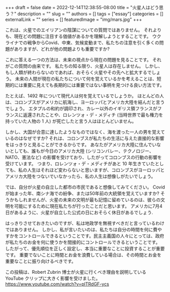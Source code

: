+++ 
draft = false
date = 2022-12-14T12:38:55-08:00
title = "火星人はどう思う？"
description = ""
slug = ""
authors = []
tags = ["essay"]
categories = []
externalLink = ""
series = [] 
featuredImage = "img/mars.jpg"
+++



これは、火星でのエイリアンの陰謀についての質問ではありません。 それよりも、現在どの問題に注目する価値があるかを理解しようとすることです。 ウクライナでの戦争からCovid、中東、気候変動まで、私たちの注意を引く多くの問題がありますが、どれが他の問題よりも重要ですか?

これに答える一つの方法は、未来の視点から現在の問題を見ることです。 それがこの質問の由来です。 私たちの知る限り、火星人は存在しません。 しかし、もし人類が終わらないのであれば、おそらく火星やその先へと拡大するでしょう。 未来の人間が現在の私たちについて何を覚えているかを考えることは、短期的には重要に見えても長期的には重要ではない事柄を見つける良い方法です。

たとえば、1492 年について現代人は何を覚えているでしょうか。 ほとんどの人は、コロンブスがアメリカに航海し、ヨーロッパとアメリカ大陸を結んだと言うでしょう。 エタプルの和約が調印され、カレー以外のイギリス領フランスがフランスに返還されたことや、ロレンツォ・デ・メディチ (当時世界で最も権力を持っていた人物の 1 人) が死亡したと言う人はほとんどいません。

しかし、大国が合意に達したようなものではなく、海を渡った一人の男を覚えているのはなぜですか? それは、コロンブスが私たちの生活に与えた直接的な影響をはっきりと見ることができるからです。 あなたがアメリカ大陸に住んでいないとしても、誰もが今日のアメリカ大陸 (シリコンバレー、テクノロジー、NATO、憲法など) の影響を受けており、したがってコロンブスの行動の影響を受けています。 つまり、ロレンツォ・デ・メディチがあと 10 年生きていたとしても、私の人生はそれほど変わらないと思いますが、コロンブスがヨーロッパとアメリカ大陸をつないでいなかったら、私の人生は想像しがたいでしょう。

では、自分が火星の自立した都市の市民であると想像してみてください。 Covidが始まった年、南シナ海での紛争、または50年前の大統領を覚えていますか? そうかもしれませんが、火星の未来の文明が最も記憶に留めているのは、彼らの文明を可能にするために現在私たちが行ったことだと思います。 アメリカに7月4日があるように、火星が自立した公式の日におそらく休日があるでしょう.

はっきりさせておきたいのですが、私は地政学を無視すべきだと言っているわけではありません。 しかし、私が言いたいのは、私たちは自分の時間を何に費やすかをコントロールできるということです。民主主義国の人々にとっては、政府が私たちのお金を何に使うかを間接的にコントロールできるということです。 したがって、優先順位を正しく設定し、本当に重要なことに投資することが重要です。 重要でないことに時間とお金を浪費している場合は、その時間とお金を重要なことに振り向けるべきです。

この投稿は、Robert Zubrin 博士が火星に行くべき理由を説明している YouTube クリップに大きく影響を受けました。https://www.youtube.com/watch?v=plTRdGF-ycs





